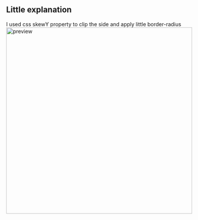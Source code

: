## Little explanation 
I used css skewY property to clip the side and apply little border-radius
<img width="500" alt="preview" src="https://github.com/Dev-Harmattan/test-design/assets/59783770/900db4a1-6fec-4b5c-bbc1-448acce86046">

